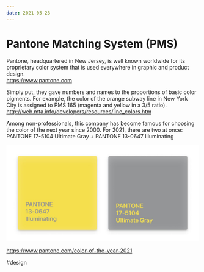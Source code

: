 ```yaml
---
date: 2021-05-23
---
```


# Pantone Matching System (PMS)

Pantone, headquartered in New Jersey, is well known worldwide for its proprietary color system that is used everywhere in graphic and product design.  
https://www.pantone.com

Simply put, they gave numbers and names to the proportions of basic color pigments. For example, the color of the orange subway line in New York City is assigned to PMS 165 (magenta and yellow in a 3/5 ratio).  
http://web.mta.info/developers/resources/line_colors.htm

Among non-professionals, this company has become famous for choosing the color of the next year since 2000. For 2021, there are two at once: PANTONE 17-5104 Ultimate Gray + PANTONE 13-0647 Illuminating

![Color of the year 2021](pms.jpeg "Color of the year 2021")

https://www.pantone.com/color-of-the-year-2021

#design
